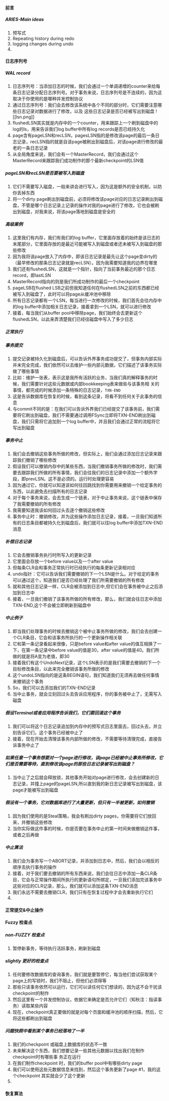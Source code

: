 #### 前言
##### ARIES-Main ideas
1. 预写式
2. Repeating history during redo
3. logging changes during undo
4. 
#### 日志序列号
##### WAL record
1. 日志序列号：当添加⽇志的时候，我们会通过⼀个单调递增的counter来给每条⽇志记录分配⽇志序列号。对于事务来说，日志序列号是不连续的，因为这取决于你使⽤的是哪种并发控制协议
2. 通过日志序列号：我们会去修改该系统中各个不同的部分时，它们需要注意哪些⽇志记录对数据进⾏了修改，以及 这些⽇志记录是否已经被写出到磁盘
![[lsn.png]]
1. flushedLSN其实就是内存中的⼀个counter，⽤来跟踪上⼀个刷到磁盘中的log的ls，用来告诉我们log buffer中所有log records是否已经持久化
2. page含有pageLSN和recLSN，pagesLSN指的是修改该page的最后一条日志记录，recLSN指的就是⾃该page被刷出到磁盘后，对该page进⾏修改的最⽼的⼀条⽇志记录
3. 从全局⻆度来说，我们会有⼀个MasterRecord，我们会通过这个MasterRecord来跟踪我们成功制作的那个最新checkpoint的LSN值
##### pageLSN和recLSN是否要被写⼊到磁盘
1. 它们不需要写入磁盘，一般来讲会进行写入，因为这是额外的安全机制，以防你丢掉东西
2. 将一个dirty page刷出到磁盘前，必须将修改该page对应的日志记录刷出到磁盘，不管是哪个⽇志记录上记录的操作对我的page进⾏了修改，它也会被刷出到磁盘，对我来说，将该page落地到磁盘是安全的
##### 高级案例
1. 这⾥我们有内存，我们有我们的log buffer，它⾥⾯存放着的始终是该⽇志的末尾部分，它⾥⾯存放的是最近可能被写⼊到磁盘或者还未被写⼊到磁盘的那些修改
2. 因为我将该page放⼊了内存中，即该⽇志记录是最先让这个page变dirty的（最早修改的那条⽇志记录就是recLSN）。因为我需要知道我的边界在哪⾥
3. 我们还有flushedLSN，这就是⼀个指针，指向了当前事务最近的那个⽇志record，即lastLSN
4. MasterRecord指向的则是我们所成功制作的最后⼀个checkpoint
5. pageLSB在flushed LSB之前但我知道任何在flushedLSN之前的东⻄都已经被写⼊到磁盘了，此时可以将page从缓冲池中移除
6. 所有日志记录都有一个LSN，每当进行一次修改的时候，我们⾸先会往内存中的log buffer中添加相关⽇志记录，接着拿到一个LSN，就可以进行修改
7. 接着，每当我们从buffer pool中移除page，我们始终会去更新这个flushedLSN，以此来弄清楚我们已经往磁盘中写⼊了多少⽇志
##### 正常执行
##### 事务提交
1. 提交记录被持久化到磁盘后，可以告诉外界事务成功提交了，但事务内部实际并未完全完成，我们依然可以去维护⼀些内部元数据，它们描述了该事务实际做了哪些事情
2. 比如：维护一张表，表示这是我所有活跃的业务，当我们真的解释事务的时候，我们需要针对这些元数据或内部bookkeeping表来做些与该事务相 关的事情，都完成的时候添加一条特殊的日志记录，`TXN-END`
3. 这是告诉数据库在恢复的时候，看到这条记录，将看不到任何关于此事务的信息
4. 与commit不同的是：在我们可以告诉外界我们已经提交了该事务前，我们需要将它刷出到磁盘，我们不需要通过调⽤FSync⽴即将TXN-END刷出到磁盘，我们只需将它追加到⼀个log buffer中，并且我们会通过正常的流程将它写出到磁盘
##### 事务中止
1. 我们会去撤销这些事务所做的修改，但实际上，我们会通过添加⽇志记录来跟踪我们撤销了哪些修改
2. 假设我们可以撤销内存中的某些东⻄，当我们撤销事务所做的修改时，我们需要去跟踪我们所做的所有事情，我们会往我们的⽇志记录中添加⼀个额外字段，即prevLSN。这不是必须的。运行时处理更容易
3. 因为通过它，你就可以知道该如何往回跳找到你需要⽤来撤销⼀个给定事务的东⻄，以此避免去扫描所有的⽇志记录
4. 对于每个事务来说，会去生成一个链表，对于中止事务来说，这个链表中保存了我需要撤销的所有修改
5. 我需要知道我该如何回过头去逐个撤销这些修改
6. 事务中止时：撤销修改，并为这些操作添加⽇志记录，接着，⼀旦我们知道所有的⽇志条⽬都被持久化到磁盘后，我们就可以往log buffer中添加TXN-END消息
##### 补偿日志记录
1. 它会去撤销事务执⾏时所写⼊的更新记录
2. 它⾥⾯会存放⼀个before value以及⼀个after value
3. 但每条CLR会和事务正常执⾏时已经执⾏的每条更新记录相对应
4. undo指针：它可以告诉我们需要撤销的下⼀个LSN是什么。对于给定的事务可以通过这个，知道我们是否已经处理了我们所需要撤销的所有修改
5. 就和其他⽇志记录⼀样，CLR会被添加到⽇志中,但它们会在事务被中⽌之后添加到⽇志中
6. 接着，⼀旦我们撤销了该事务所做的所有修改，那么，我们就会往⽇志中添加TXN-END,这个不会被立即刷新到磁盘中
##### 中止例子
1. 即当我们处理事务的时候去撤销这个被中⽌事务所做的修改，我们会去创建⼀个CLR条⽬，它会和该事务所执⾏的⼀个更新操作相关联
2. 它和第⼀条记录看起来很像，只是before value和after value的值互相换了⼀下，在第⼀条记录中before value的值是30，after value的值是40。我们所做的就是将A变为⽼值，即30
3. 接着我们有这个UndoNext记录，这个LSN表示的是我们需要去撤销的下⼀个⽬标修改条⽬，以此来完全撤销该事务所做的修改
4. 这个undoLSN指向的是这条BEGIN语句，我们知道我们⽆须再去做任何事情来撤销这个事务
5. So，我们可以去添加我们的TXN-END记录
6. 当中止事务，就会立刻回过头去告诉应用程序，你的事务被中止了，无需写入磁盘
##### 假设Terminal或者应⽤程序告诉我们，它们要回滚这个事务
1. 我们可以将这个⽇志记录追加到内存中的预写式⽇志⾥⾯去，回过头去，并⽴刻告诉它们，这个事务已经被中⽌了
2. 接着，现在开始去清理该事务内部所做的修改，不需要等待清理完成，直接告诉事务中止了
##### 如果任意⼀个事务想要对⼀个page进⾏修改，该page已经被中⽌事务所修改，它们是否需要等待，直到修改该page的那些⽇志记录被写出到磁盘？
1. 当中止了之后就会释放锁，其他事务开始对page进行修改，会去创建新的日志记录，并撞上page的pageLSN,所以直到我的新⽇志记录被写出到磁盘，该page才能被写出到磁盘
##### 假设有一个事务，它对数据库进行了大量更新，但只有一半被更新，如何撤销
1. 因为我们使⽤的是Steal策略，我会有刷出dirty pages，你需要将它们放回来，并撤销这些修改
2. 当你实际做这件事的时候，你是否要在事务中⽌的第⼀时间来做撤销这件事，或者之后再做
##### 中止算法
1. 我们会为事务写⼀个ABORT记录，并添加到⽇志中，然后，我们会以相反的顺序去执⾏事务的操作
2. 接着，对于我们要去撤销的所有东⻄来说，我们会往⽇志中添加⼀条CLR条⽬，它会与正常操作期间所执⾏的更新语句所绑定，⼀旦我们添加完该事务中这些对应的CLR记录，那么，我们就可以添加这条TXN-END消息
3. 我们永远不需要去撤销CLR，我们只有在恢复过程中才会去重新执⾏它们
4. 
#### 正常提交&中止操作
#### Fuzzy 检查点
##### non-FUZZY 检查点
1. 暂停新事务，等待执行活跃事务，刷新到磁盘
##### slightly 更好的检查点
1. 任何要修改数据库的查询事务，我们就是要暂停它，每当他们尝试获取某个page上的写锁时，我们不阻⽌，但他们必须得等
2. 那些只读事务依然可以运⾏，它们可以读任何它们想读的，因为这不会⼲扰该checkpoint的制作
3. 然后这⾥有⼀个并发控制协议，依据它来确定是否允许它们（知秋注：指读事务）读取某些内容
4. 现在，checkpoint真正要做的就是对每个⻚⾯和缓冲池的顺序扫描，然后，它将这些都刷出到磁盘
##### 问题快照中看到某个事务已经落地了一半
1. 我们的checkpoint 或磁盘上数据库的状态不⼀致
2. 未来解决这个东⻄，我们想要记录⼀些其他元数据以找出我们在制作checkpoint时有哪些事 务正在运⾏
3. 在我们制作checkpoint 时，我们的buffer pool中有哪些dirty page
4.  我们可以使⽤这些元数据信息来找到，然后这个事务更新了page #1，我的这个checkpoint 其实就会少了这个更新
5. 
#### 恢复算法